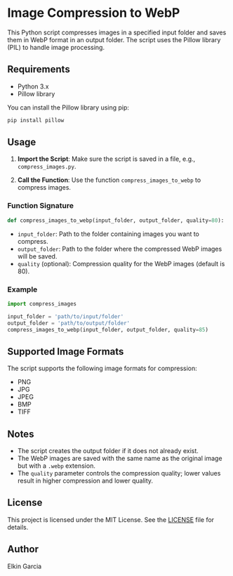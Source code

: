 
# Image Compression to WebP

This Python script compresses images in a specified input folder and saves them in WebP format in an output folder. The script uses the Pillow library (PIL) to handle image processing.

## Requirements

- Python 3.x
- Pillow library

You can install the Pillow library using pip:

```bash
pip install pillow
```

## Usage

1. **Import the Script**: Make sure the script is saved in a file, e.g., `compress_images.py`.

2. **Call the Function**: Use the function `compress_images_to_webp` to compress images.

### Function Signature

```python
def compress_images_to_webp(input_folder, output_folder, quality=80):
```

- `input_folder`: Path to the folder containing images you want to compress.
- `output_folder`: Path to the folder where the compressed WebP images will be saved.
- `quality` (optional): Compression quality for the WebP images (default is 80).

### Example

```python
import compress_images

input_folder = 'path/to/input/folder'
output_folder = 'path/to/output/folder'
compress_images_to_webp(input_folder, output_folder, quality=85)
```

## Supported Image Formats

The script supports the following image formats for compression:
- PNG
- JPG
- JPEG
- BMP
- TIFF

## Notes

- The script creates the output folder if it does not already exist.
- The WebP images are saved with the same name as the original image but with a `.webp` extension.
- The `quality` parameter controls the compression quality; lower values result in higher compression and lower quality.

## License

This project is licensed under the MIT License. See the [LICENSE](LICENSE) file for details.

## Author

Elkin Garcia